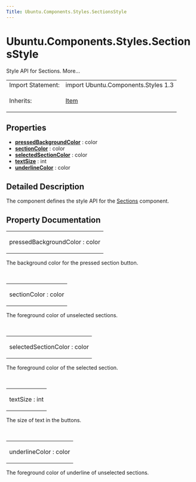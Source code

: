 ```yaml
---
Title: Ubuntu.Components.Styles.SectionsStyle
---
```


# Ubuntu.Components.Styles.SectionsStyle

<span class="subtitle"></span>
<!-- $$$SectionsStyle-brief -->
<p>Style API for Sections. More...</p>
<!-- @@@SectionsStyle -->
<table class="alignedsummary">
<tr><td class="memItemLeft rightAlign topAlign"> Import Statement:</td><td class="memItemRight bottomAlign"> import Ubuntu.Components.Styles 1.3</td></tr><tr><td class="memItemLeft rightAlign topAlign"> Inherits:</td><td class="memItemRight bottomAlign"> <p><a href="QtQuick.Item.md">Item</a></p>
</td></tr></table><ul>
</ul>
<h2 id="properties">Properties</h2>
<ul>
<li class="fn"><b><b><a href="#pressedBackgroundColor-prop">pressedBackgroundColor</a></b></b> : color</li>
<li class="fn"><b><b><a href="#sectionColor-prop">sectionColor</a></b></b> : color</li>
<li class="fn"><b><b><a href="#selectedSectionColor-prop">selectedSectionColor</a></b></b> : color</li>
<li class="fn"><b><b><a href="#textSize-prop">textSize</a></b></b> : int</li>
<li class="fn"><b><b><a href="#underlineColor-prop">underlineColor</a></b></b> : color</li>
</ul>
<!-- $$$SectionsStyle-description -->
<h2 id="details">Detailed Description</h2>
</p>
<p>The component defines the style API for the <a href="Ubuntu.Components.Sections.md">Sections</a> component.</p>
<!-- @@@SectionsStyle -->
<h2>Property Documentation</h2>
<!-- $$$pressedBackgroundColor -->
<table class="qmlname"><tr valign="top" id="pressedBackgroundColor-prop"><td class="tblQmlPropNode"><p><span class="name">pressedBackgroundColor</span> : <span class="type">color</span></p></td></tr></table><p>The background color for the pressed section button.</p>
<!-- @@@pressedBackgroundColor -->
<br/>
<!-- $$$sectionColor -->
<table class="qmlname"><tr valign="top" id="sectionColor-prop"><td class="tblQmlPropNode"><p><span class="name">sectionColor</span> : <span class="type">color</span></p></td></tr></table><p>The foreground color of unselected sections.</p>
<!-- @@@sectionColor -->
<br/>
<!-- $$$selectedSectionColor -->
<table class="qmlname"><tr valign="top" id="selectedSectionColor-prop"><td class="tblQmlPropNode"><p><span class="name">selectedSectionColor</span> : <span class="type">color</span></p></td></tr></table><p>The foreground color of the selected section.</p>
<!-- @@@selectedSectionColor -->
<br/>
<!-- $$$textSize -->
<table class="qmlname"><tr valign="top" id="textSize-prop"><td class="tblQmlPropNode"><p><span class="name">textSize</span> : <span class="type">int</span></p></td></tr></table><p>The size of text in the buttons.</p>
<!-- @@@textSize -->
<br/>
<!-- $$$underlineColor -->
<table class="qmlname"><tr valign="top" id="underlineColor-prop"><td class="tblQmlPropNode"><p><span class="name">underlineColor</span> : <span class="type">color</span></p></td></tr></table><p>The foreground color of underline of unselected sections.</p>
<!-- @@@underlineColor -->
<br/>
